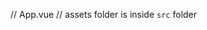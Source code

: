 // App.vue
// assets folder is inside `src` folder

<script setup>
  import "https://code.jquery.com/jquery-3.4.1.min.js";
  import "https://stackpath.bootstrapcdn.com/bootstrap/4.4.1/js/bootstrap.bundle.min.js";
  import "@/assets/lib/easing/easing.min.js";
  import "@/assets/lib/owlcarousel/owl.carousel.min.js";
  import "@/assets/mail/jqBootstrapValidation.min.js";
  import "@/assets/mail/contact.js";
  import "@/assets/js/main.js";

  $(function (){
    alert("Hell There!");
  });
</script>

<template>
  <p class="text-danger">Hello</p>
</template>

<style scoped>
  @import url("https://fonts.googleapis.com/css2?family=Poppins:wght@100;200;300;400;500;600;700;800;900&display=swap");
  @import url("https://cdnjs.cloudflare.com/ajax/libs/font-awesome/5.10.0/css/all.min.css");
  @import "assets/lib/owlcarousel/assets/owl.carousel.min.css";
  @import "assets/css/style.css";
</style>
